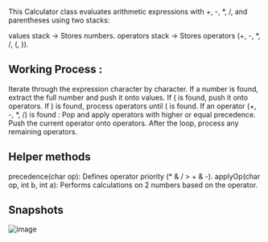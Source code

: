 This Calculator class evaluates arithmetic expressions with +, -, *, /, and parentheses using two stacks:

values stack → Stores numbers.
operators stack → Stores operators (+, -, *, /, (, )).

## Working Process :
Iterate through the expression character by character.
If a number is found, extract the full number and push it onto values.
If ( is found, push it onto operators.
If ) is found, process operators until ( is found.
If an operator (+, -, *, /) is found : Pop and apply operators with higher or equal precedence.
Push the current operator onto operators.
After the loop, process any remaining operators.

## Helper methods
precedence(char op): Defines operator priority (* & / > + & -).
applyOp(char op, int b, int a): Performs calculations on 2 numbers based on the operator.

## Snapshots 
![image](https://github.com/user-attachments/assets/25138e82-176a-4630-9c6d-24853953782e)
